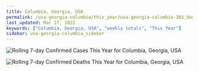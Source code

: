 ```yaml
---
title: Columbia, Georgia, USA
permalink: /usa-georgia-columbia/this_year/usa-georgia-columbia-365_days.html
last_updated: Mar 27, 2022
keywords: ["Columbia, Georgia, USA", "weekly totals", "This Year"]
sidebar: usa-georgia-columbia_sidebar
---
```


![Rolling 7-day Confirmed Cases This Year for Columbia, Georgia, USA](/covid_tracker/images/graphs/usa-georgia-columbia-rolling_7_days_confirmed-365_days_graph.png)

![Rolling 7-day Confirmed Deaths This Year for Columbia, Georgia, USA](/covid_tracker/images/graphs/usa-georgia-columbia-rolling_7_days_deaths-365_days_graph.png)
